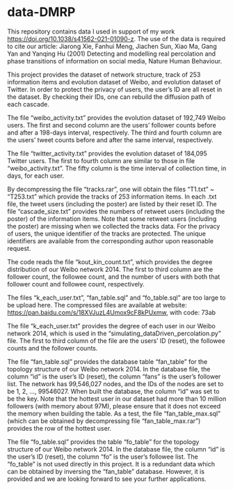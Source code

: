 # data-DMRP
This repository contains data I used in support of my work https://doi.org/10.1038/s41562-021-01090-z. The use of the data is required to cite our article: Jiarong Xie, Fanhui Meng, Jiachen Sun, Xiao Ma, Gang Yan and Yanqing Hu (2001) Detecting and modelling real percolation and phase transitions of information on social media, Nature Human Behaviour.

This project provides the dataset of network structure, track of 253 information items and evolution dataset of Weibo, and evolution dataset of Twitter. In order to protect the privacy of users, the user’s ID are all reset in the dataset. By checking their IDs, one can rebuild the diffusion path of each cascade.

The file “weibo_activity.txt” provides the evolution dataset of 192,749 Weibo users. The first and second column are the users’ follower counts before and after a 198-days interval, respectively. The third and fourth column are the users’ tweet counts before and after the same interval, respectively.

The file “twitter_activity.txt” provides the evolution dataset of 184,095 Twitter users. The first to fourth column are similar to those in file “weibo_activity.txt”. The fifty column is the time interval of collection time, in days, for each user.

By decompressing the file “tracks.rar”, one will obtain the files “T1.txt” ~ “T253.txt” which provide the tracks of 253 information items. In each .txt file, the tweet users (including the poster) are listed by their reset ID. The file “cascade_size.txt” provides the numbers of retweet users (including the poster) of the information items. Note that some retweet users (including the poster) are missing when we collected the tracks data. For the privacy of users, the unique identifier of the tracks are protected. The unique identifiers are available from the corresponding author upon reasonable request.

The code reads the file “kout_kin_count.txt”, which provides the degree distribution of our Weibo network 2014. The first to third column are the follower count, the followee count, and the number of users with both that follower count and followee count, respectively.

The files “k_each_user.txt”, “fan_table.sql” and “fo_table.sql” are too large to be upload here. The compressed files are available at website: https://pan.baidu.com/s/18XVJuzL4Umox9cF8kPUxmw, with code: 73ab

The file “k_each_user.txt” provides the degree of each user in our Weibo network 2014, which is used in the “simulating_dataDriven_percolation.py” file. The first to third column of the file are the users’ ID (reset), the followee counts and the follower counts.

The file “fan_table.sql” provides the database table “fan_table” for the topology structure of our Weibo network 2014. In the database file, the column “id” is the user’s ID (reset), the column “fans” is the user’s follower list. The network has 99,546,027 nodes, and the IDs of the nodes are set to be 1, 2, …, 99546027. When built the database, the column “id” was set to be the key. Note that the hottest user in our dataset had more than 10 million followers (with memory about 97M), please ensure that it does not exceed the memory when building the table. As a test, the file “fan_table_max.sql” (which can be obtained by decompressing file “fan_table_max.rar”) provides the row of the hottest user.

The file “fo_table.sql” provides the table “fo_table” for the topology structure of our Weibo network 2014. In the database file, the column “id” is the user’s ID (reset), the column “fo” is the user’s followee list. The “fo_table” is not used directly in this project. It is a redundant data which can be obtained by inversing the “fan_table” database. However, it is provided and we are looking forward to see your further applications.

